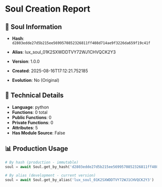 # Soul Creation Report

## 🧬 Soul Information
- **Hash**: `d2803edde27d5b215ee5699570852326811ff408d714ae9f3226da659f19c41f`
- **Alias**: lux_soul_01K2SXWDDTVY72WJ1CHVQCK2Y3
- **Version**: 1.0.0
- **Created**: 2025-08-16T17:12:21.752185

- **Evolution**: No (Original)

## 🔧 Technical Details
- **Language**: python
- **Functions**: 0 total
- **Public Functions**: 0
- **Private Functions**: 0
- **Attributes**: 5
- **Has Module Source**: False

## 📊 Production Usage
```python
# By hash (production - immutable)
soul = await Soul.get_by_hash('d2803edde27d5b215ee5699570852326811ff408d714ae9f3226da659f19c41f')

# By alias (development - current version)
soul = await Soul.get_by_alias('lux_soul_01K2SXWDDTVY72WJ1CHVQCK2Y3')
```
